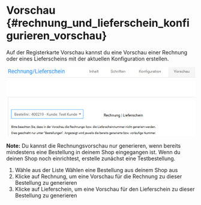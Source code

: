 # Vorschau {#rechnung_und_lieferschein_konfigurieren_vorschau}

Auf der Registerkarte Vorschau kannst du eine Vorschau einer Rechnung oder eines Lieferscheins mit der aktuellen Konfiguration erstellen.

![](Bilder/Abb198_Rechnungsvorschau.png "Rechnungsvorschau")

**Note:** Du kannst die Rechnungsvorschau nur generieren, wenn bereits mindestens eine Bestellung in deinem Shop eingegangen ist. Wenn du deinen Shop noch einrichtest, erstelle zunächst eine Testbestellung.

1.  Wähle aus der Liste Wählen eine Bestellung aus deinem Shop aus
2.  Klicke auf Rechnung, um eine Vorschau für die Rechnung zu dieser Bestellung zu generieren
3.  Klicke auf Lieferschein, um eine Vorschau für den Lieferschein zu dieser Bestellung zu generieren



